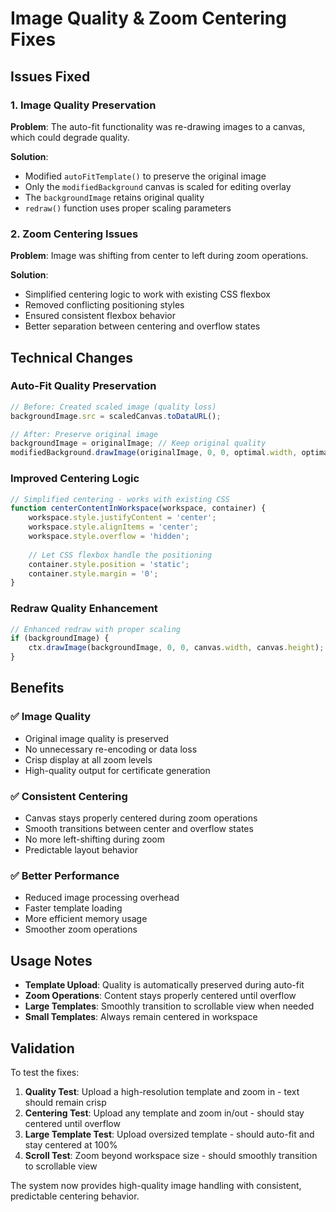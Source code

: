 # Image Quality & Zoom Centering Fixes

## Issues Fixed

### 1. **Image Quality Preservation**
**Problem**: The auto-fit functionality was re-drawing images to a canvas, which could degrade quality.

**Solution**: 
- Modified `autoFitTemplate()` to preserve the original image
- Only the `modifiedBackground` canvas is scaled for editing overlay
- The `backgroundImage` retains original quality
- `redraw()` function uses proper scaling parameters

### 2. **Zoom Centering Issues**
**Problem**: Image was shifting from center to left during zoom operations.

**Solution**:
- Simplified centering logic to work with existing CSS flexbox
- Removed conflicting positioning styles
- Ensured consistent flexbox behavior
- Better separation between centering and overflow states

## Technical Changes

### Auto-Fit Quality Preservation
```javascript
// Before: Created scaled image (quality loss)
backgroundImage.src = scaledCanvas.toDataURL(); 

// After: Preserve original image
backgroundImage = originalImage; // Keep original quality
modifiedBackground.drawImage(originalImage, 0, 0, optimal.width, optimal.height);
```

### Improved Centering Logic
```javascript
// Simplified centering - works with existing CSS
function centerContentInWorkspace(workspace, container) {
    workspace.style.justifyContent = 'center';
    workspace.style.alignItems = 'center';
    workspace.style.overflow = 'hidden';
    
    // Let CSS flexbox handle the positioning
    container.style.position = 'static';
    container.style.margin = '0';
}
```

### Redraw Quality Enhancement
```javascript
// Enhanced redraw with proper scaling
if (backgroundImage) {
    ctx.drawImage(backgroundImage, 0, 0, canvas.width, canvas.height);
}
```

## Benefits

### ✅ **Image Quality**
- Original image quality is preserved
- No unnecessary re-encoding or data loss
- Crisp display at all zoom levels
- High-quality output for certificate generation

### ✅ **Consistent Centering**
- Canvas stays properly centered during zoom operations
- Smooth transitions between center and overflow states
- No more left-shifting during zoom
- Predictable layout behavior

### ✅ **Better Performance**
- Reduced image processing overhead
- Faster template loading
- More efficient memory usage
- Smoother zoom operations

## Usage Notes

- **Template Upload**: Quality is automatically preserved during auto-fit
- **Zoom Operations**: Content stays properly centered until overflow
- **Large Templates**: Smoothly transition to scrollable view when needed
- **Small Templates**: Always remain centered in workspace

## Validation

To test the fixes:

1. **Quality Test**: Upload a high-resolution template and zoom in - text should remain crisp
2. **Centering Test**: Upload any template and zoom in/out - should stay centered until overflow
3. **Large Template Test**: Upload oversized template - should auto-fit and stay centered at 100%
4. **Scroll Test**: Zoom beyond workspace size - should smoothly transition to scrollable view

The system now provides high-quality image handling with consistent, predictable centering behavior.

